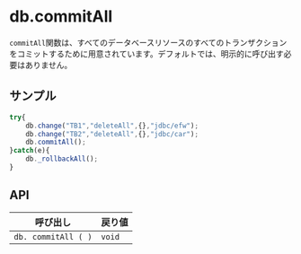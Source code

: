 # db.commitAll

`commitAll`関数は、すべてのデータベースリソースのすべてのトランザクションをコミットするために用意されています。デフォルトでは、明示的に呼び出す必要はありません。

## サンプル

```javascript
try{
    db.change("TB1","deleteAll",{},"jdbc/efw");
    db.change("TB2","deleteAll",{},"jdbc/car");
    db.commitAll();
}catch(e){
    db._rollbackAll();
}
```

## API

| 呼び出し | 戻り値 |
|---|---|
| `db. commitAll ( )` | `void` |